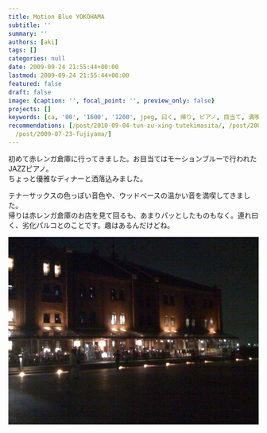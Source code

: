 ```yaml
---
title: Motion Blue YOKOHAMA
subtitle: ''
summary: ''
authors: [aki]
tags: []
categories: null
date: 2009-09-24 21:55:44+00:00
lastmod: 2009-09-24 21:55:44+00:00
featured: false
draft: false
image: {caption: '', focal_point: '', preview_only: false}
projects: []
keywords: [ca, '00', '1600', '1200', jpeg, 曰く, 帰り, ピアノ, 目当て, 満喫]
recommendations: [/post/2010-09-04-tun-zu-xing-tutekimasita/, /post/2009-08-12-rui-yan-si/,
  /post/2009-07-23-fujiyama/]
---
```

初めて赤レンガ倉庫に行ってきました。お目当てはモーションブルーで行われたJAZZピアノ。  
ちょっと優雅なディナーと洒落込みました。

テナーサックスの色っぽい音色や、ウッドベースの温かい音を満喫してきました。  
帰りは赤レンガ倉庫のお店を見て回るも、あまりパッとしたものもなく。連れ曰く、劣化パルコとのことです。趣はあるんだけどね。

[![](l_1600_1200_ca074d00-f85d-4139-b129-5ed39958279b.jpeg)](l_1600_1200_ca074d00-f85d-4139-b129-5ed39958279b.jpeg)


